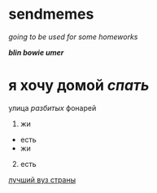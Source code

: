 # sendmemes
*going to be used for some homeworks*

***blin bowie umer***
# я хочу домой ***спать***
улица _разбитых_ фонарей
1. жи
  + есть
  + жи
2. есть

[лучший вуз страны](https://www.hse.ru/)

